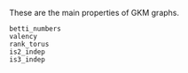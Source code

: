 These are the main properties of GKM graphs.
```@docs
betti_numbers
valency
rank_torus
is2_indep
is3_indep
```